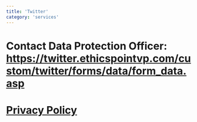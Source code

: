 ```yaml
---
title: 'Twitter'
category: 'services'
---
```


# Contact Data Protection Officer: https://twitter.ethicspointvp.com/custom/twitter/forms/data/form_data.asp

# [Privacy Policy](https://twitter.com/en/privacy)
